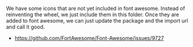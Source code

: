 We have some icons that are not yet included in font awesome. Instead of
reinventing the wheel, we just include them in this folder. Once they are added
to font awesome, we can just update the package and the import url and call
it good.

- https://github.com/FortAwesome/Font-Awesome/issues/9727
